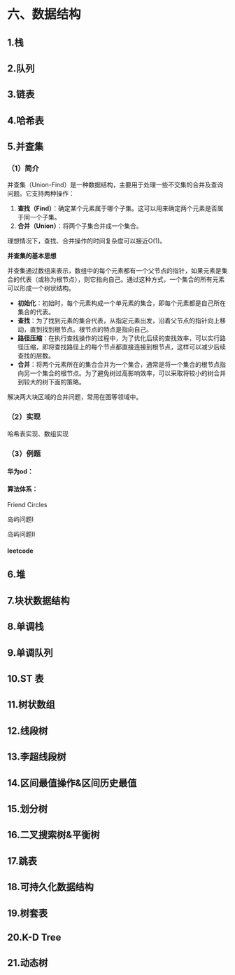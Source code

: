# 六、数据结构

## 1.栈

## 2.队列

## 3.链表

## 4.哈希表

## 5.并查集

### （1）简介

并查集（Union-Find）是一种数据结构，主要用于处理一些不交集的合并及查询问题。它支持两种操作：

1. **查找（Find）**：确定某个元素属于哪个子集。这可以用来确定两个元素是否属于同一个子集。
2. **合并（Union）**：将两个子集合并成一个集合。

理想情况下，查找、合并操作的时间复杂度可以接近O(1)。

**并查集的基本思想**

并查集通过数组来表示，数组中的每个元素都有一个父节点的指针，如果元素是集合的代表（或称为根节点），则它指向自己。通过这种方式，一个集合的所有元素可以形成一个树状结构。

- **初始化**：初始时，每个元素构成一个单元素的集合，即每个元素都是自己所在集合的代表。
- **查找**：为了找到元素的集合代表，从指定元素出发，沿着父节点的指针向上移动，直到找到根节点。根节点的特点是指向自己。
- **路径压缩**：在执行查找操作的过程中，为了优化后续的查找效率，可以实行路径压缩，即将查找路径上的每个节点都直接连接到根节点，这样可以减少后续查找的层数。
- **合并**：将两个元素所在的集合合并为一个集合，通常是将一个集合的根节点指向另一个集合的根节点。为了避免树过高影响效率，可以采取将较小的树合并到较大的树下面的策略。

解决两大块区域的合并问题，常用在图等领域中。

### （2）实现

哈希表实现、数组实现

### （3）例题

#### 华为od：

#### 算法体系：

Friend Circles

岛屿问题Ⅰ

岛屿问题Ⅱ

#### leetcode

## 6.堆

## 7.块状数据结构

## 8.单调栈

## 9.单调队列

## 10.ST 表

## 11.树状数组

## 12.线段树

## 13.李超线段树

## 14.区间最值操作&区间历史最值

## 15.划分树

## 16.二叉搜索树&平衡树

## 17.跳表

## 18.可持久化数据结构

## 19.树套表

## 20.K-D Tree

## 21.动态树
